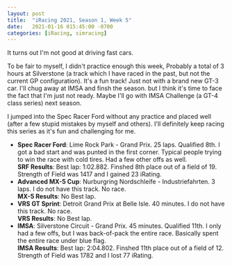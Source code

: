 ```yaml
---
layout: post
title:  "iRacing 2021, Season 1, Week 5"
date:   2021-01-16 015:45:00 -0700
categories: [iRacing, simracing]
---
```

It turns out I'm not good at driving fast cars.

To be fair to myself, I didn't practice enough this week, Probably a total of 3 hours at Silverstone (a track which I have raced in the past, but not the current GP configuration). It's a fun track! Just not with a brand new GT-3 car. I'll chug away at IMSA and finsh the season. but I think it's time to face the fact that I'm just not ready. Maybe I'll go with IMSA Challenge (a GT-4 class series) next season.

I jumped into the Spec Racer Ford without any practice and placed well (after a few stupid mistakes by myself and others). I'll definitely keep racing this series as it's fun and challenging for me.

* **Spec Racer Ford**: Lime Rock Park - Grand Prix. 25 laps. Qualified 8th. I got a bad start and was punted in the first corner. Typical people trying to win the race with cold tires. Had a few other offs as well.  
**SRF Results**: Best lap: 1:02.882. Finshed 8th place out of a field of 19. Strength of Field was 1417 and I gained 23 iRating.  
* **Advanced MX-5 Cup**: Nurburgring Nordschleife - Industriefahrten. 3 laps. I do not have this track. No race.  
**MX-5 Results**: No Best lap.
* **VRS GT Sprint**: Detroit Grand Prix at Belle Isle. 40 minutes. I do not have this track. No race.  
**VRS Results**: No Best lap.
* **IMSA**: Silverstone Circuit - Grand Prix. 45 minutes. Qualified 11th. I only had a few offs, but I was back-of-pack the entire race. Basically spent the entire race under blue flag.  
**IMSA Results**: Best lap: 2:04.802. Finshed 11th place out of a field of 12. Strength of Field was 1782 and I lost 77 iRating.
